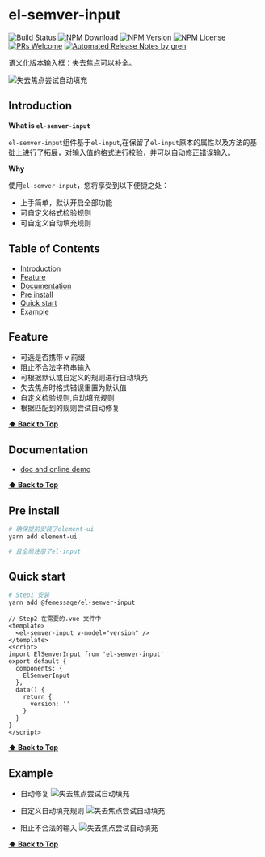 # el-semver-input

[![Build Status](https://travis-ci.com/FEMessage/el-semver-input.svg?branch=master)](https://travis-ci.com/FEMessage/el-semver-input)
[![NPM Download](https://img.shields.io/npm/dm/@femessage/el-semver-input.svg)](https://www.npmjs.com/package/@femessage/el-semver-input)
[![NPM Version](https://img.shields.io/npm/v/@femessage/el-semver-input.svg)](https://www.npmjs.com/package/@femessage/el-semver-input)
[![NPM License](https://img.shields.io/npm/l/@femessage/el-semver-input.svg)](https://github.com/FEMessage/el-semver-input/blob/master/LICENSE)
[![PRs Welcome](https://img.shields.io/badge/PRs-welcome-brightgreen.svg)](https://github.com/FEMessage/el-semver-input/pulls)
[![Automated Release Notes by gren](https://img.shields.io/badge/%F0%9F%A4%96-release%20notes-00B2EE.svg)](https://github-tools.github.io/github-release-notes/)

语义化版本输入框：失去焦点可以补全。

![失去焦点尝试自动填充](https://ws1.sinaimg.cn/large/8db26677gy1fyujuaeiqig20vf02ft9q.jpg)

## Introduction

**What is `el-semver-input`**

`el-semver-input`组件基于`el-input`,在保留了`el-input`原本的属性以及方法的基础上进行了拓展，对输入值的格式进行校验，并可以自动修正错误输入。

**Why**

使用`el-semver-input`，您将享受到以下便捷之处：

* 上手简单，默认开启全部功能
* 可自定义格式检验规则
* 可自定义自动填充规则

## Table of Contents <!-- omit in toc -->

* [Introduction](#introduction)
* [Feature](#feature)
* [Documentation](#documentation)
* [Pre install](#pre-install)
* [Quick start](#quick-start)
* [Example](#example)

## Feature

* 可选是否携带 v 前缀
* 阻止不合法字符串输入
* 可根据默认或自定义的规则进行自动填充
* 失去焦点时格式错误重置为默认值
* 自定义检验规则,自动填充规则
* 根据匹配到的规则尝试自动修复

**[⬆ Back to Top](#table-of-contents)**

## Documentation

* [doc and online demo](https://femessage.github.io/el-semver-input/)

**[⬆ Back to Top](#table-of-contents)**

## Pre install

```sh
# 确保提前安装了element-ui
yarn add element-ui

# 且全局注册了el-input
```

## Quick start

```sh
# Step1 安装
yarn add @femessage/el-semver-input
```

```vue
// Step2 在需要的.vue 文件中
<template>
  <el-semver-input v-model="version" />
</template>
<script>
import ElSemverInput from 'el-semver-input'
export default {
  components: {
    ElSemverInput
  },
  data() {
    return {
      version: ''
    }
  }
}
</script>
```

**[⬆ Back to Top](#table-of-contents)**

## Example

* 自动修复
  ![失去焦点尝试自动填充](https://ws1.sinaimg.cn/large/8db26677gy1fyed4100a8g20z10gr0wr.jpg)

* 自定义自动填充规则
  ![失去焦点尝试自动填充](https://ws1.sinaimg.cn/large/8db26677gy1fyecv50g2sg20z10grn3a.jpg)

* 阻止不合法的输入
  ![失去焦点尝试自动填充](https://ws1.sinaimg.cn/large/8db26677gy1fyecv4ppz0g20z10grgn4.jpg)

**[⬆ Back to Top](#table-of-contents)**
